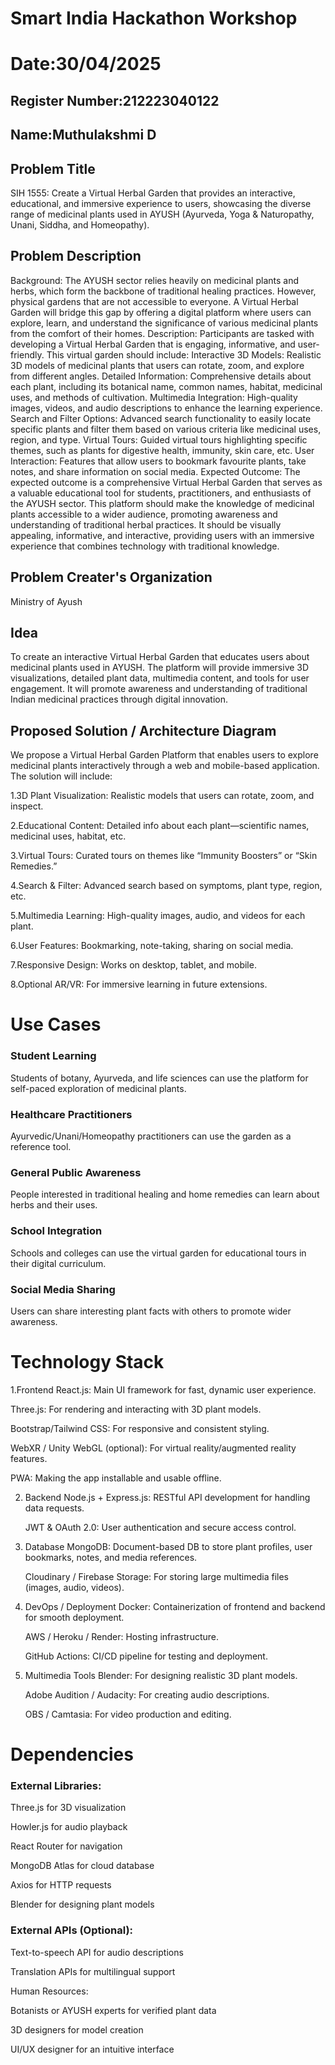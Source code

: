 # Smart India Hackathon Workshop
# Date:30/04/2025
## Register Number:212223040122
## Name:Muthulakshmi D
## Problem Title
SIH 1555: Create a Virtual Herbal Garden that provides an interactive, educational, and immersive experience to users, showcasing the diverse range of medicinal plants used in AYUSH (Ayurveda, Yoga & Naturopathy, Unani, Siddha, and Homeopathy).
## Problem Description
Background: The AYUSH sector relies heavily on medicinal plants and herbs, which form the backbone of traditional healing practices. However, physical gardens that are not accessible to everyone. A Virtual Herbal Garden will bridge this gap by offering a digital platform where users can explore, learn, and understand the significance of various medicinal plants from the comfort of their homes. Description: Participants are tasked with developing a Virtual Herbal Garden that is engaging, informative, and user-friendly. This virtual garden should include: Interactive 3D Models: Realistic 3D models of medicinal plants that users can rotate, zoom, and explore from different angles. Detailed Information: Comprehensive details about each plant, including its botanical name, common names, habitat, medicinal uses, and methods of cultivation. Multimedia Integration: High-quality images, videos, and audio descriptions to enhance the learning experience. Search and Filter Options: Advanced search functionality to easily locate specific plants and filter them based on various criteria like medicinal uses, region, and type. Virtual Tours: Guided virtual tours highlighting specific themes, such as plants for digestive health, immunity, skin care, etc. User Interaction: Features that allow users to bookmark favourite plants, take notes, and share information on social media. Expected Outcome: The expected outcome is a comprehensive Virtual Herbal Garden that serves as a valuable educational tool for students, practitioners, and enthusiasts of the AYUSH sector. This platform should make the knowledge of medicinal plants accessible to a wider audience, promoting awareness and understanding of traditional herbal practices. It should be visually appealing, informative, and interactive, providing users with an immersive experience that combines technology with traditional knowledge.

## Problem Creater's Organization
Ministry of Ayush

## Idea
To create an interactive Virtual Herbal Garden that educates users about medicinal plants used in AYUSH. The platform will provide immersive 3D visualizations, detailed plant data, multimedia content, and tools for user engagement. It will promote awareness and understanding of traditional Indian medicinal practices through digital innovation.

## Proposed Solution / Architecture Diagram
We propose a Virtual Herbal Garden Platform that enables users to explore medicinal plants interactively through a web and mobile-based application. The solution will include:

1.3D Plant Visualization: Realistic models that users can rotate, zoom, and inspect.

2.Educational Content: Detailed info about each plant—scientific names, medicinal uses, habitat, etc.

3.Virtual Tours: Curated tours on themes like “Immunity Boosters” or “Skin Remedies.”

4.Search & Filter: Advanced search based on symptoms, plant type, region, etc.

5.Multimedia Learning: High-quality images, audio, and videos for each plant.

6.User Features: Bookmarking, note-taking, sharing on social media.

7.Responsive Design: Works on desktop, tablet, and mobile.

8.Optional AR/VR: For immersive learning in future extensions.

# Use Cases
### Student Learning
Students of botany, Ayurveda, and life sciences can use the platform for self-paced exploration of medicinal plants.

### Healthcare Practitioners
Ayurvedic/Unani/Homeopathy practitioners can use the garden as a reference tool.

### General Public Awareness
People interested in traditional healing and home remedies can learn about herbs and their uses.

### School Integration
Schools and colleges can use the virtual garden for educational tours in their digital curriculum.

### Social Media Sharing
Users can share interesting plant facts with others to promote wider awareness.

# Technology Stack
1.Frontend
   React.js: Main UI framework for fast, dynamic user experience.

   Three.js: For rendering and interacting with 3D plant models.

   Bootstrap/Tailwind CSS: For responsive and consistent styling.

   WebXR / Unity WebGL (optional): For virtual reality/augmented reality features.

   PWA: Making the app installable and usable offline.

2. Backend
    Node.js + Express.js: RESTful API development for handling data requests.

    JWT & OAuth 2.0: User authentication and secure access control.

3. Database
   MongoDB: Document-based DB to store plant profiles, user bookmarks, notes, and media references.

   Cloudinary / Firebase Storage: For storing large multimedia files (images, audio, videos).

4. DevOps / Deployment
    Docker: Containerization of frontend and backend for smooth deployment.

    AWS / Heroku / Render: Hosting infrastructure.

    GitHub Actions: CI/CD pipeline for testing and deployment.

5. Multimedia Tools
   Blender: For designing realistic 3D plant models.

   Adobe Audition / Audacity: For creating audio descriptions.

   OBS / Camtasia: For video production and editing.

# Dependencies
### External Libraries:

Three.js for 3D visualization

Howler.js for audio playback

React Router for navigation

MongoDB Atlas for cloud database

Axios for HTTP requests

Blender for designing plant models

### External APIs (Optional):

Text-to-speech API for audio descriptions

Translation APIs for multilingual support

Human Resources:

Botanists or AYUSH experts for verified plant data

3D designers for model creation

UI/UX designer for an intuitive interface
